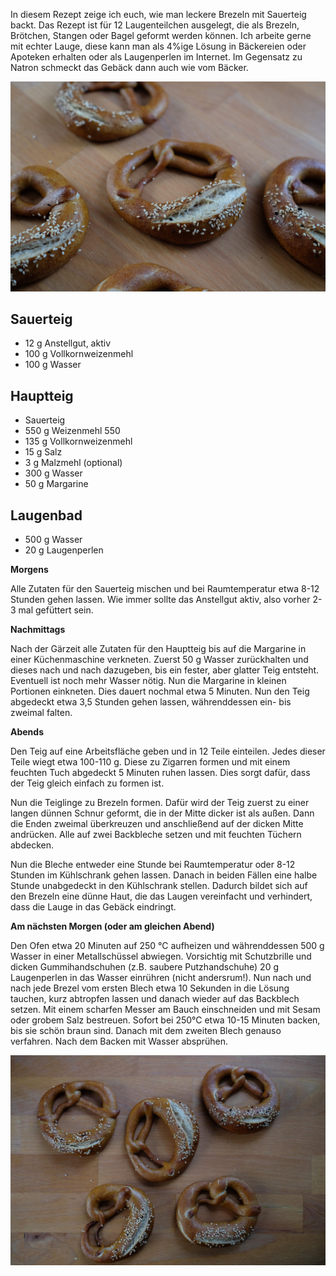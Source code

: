 <!--
.. title: Laugenbrezeln mit Sauerteig
.. slug: laugenbrezeln-mit-sauerteig
.. date: 2020-01-05 13:24:11 UTC+01:00
.. tags:
.. category:
.. link:
.. description:
.. type: text
-->

In diesem Rezept zeige ich euch, wie man leckere Brezeln mit Sauerteig backt. Das Rezept ist für 12 Laugenteilchen ausgelegt, die als Brezeln, Brötchen, Stangen oder Bagel geformt werden können. Ich arbeite gerne mit echter Lauge, diese kann man als 4%ige Lösung in Bäckereien oder Apoteken erhalten oder als Laugenperlen im Internet. Im Gegensatz zu Natron schmeckt das Gebäck dann auch wie vom Bäcker.

![Brezeln](/images/brezel1.JPG)

<!-- TEASER_END -->

## Sauerteig

-   12 g Anstellgut, aktiv
-   100 g Vollkornweizenmehl
-   100 g Wasser

## Hauptteig

- Sauerteig
- 550 g Weizenmehl 550
- 135 g Vollkornweizenmehl
- 15 g Salz
- 3 g Malzmehl (optional)
- 300 g Wasser
- 50 g Margarine

## Laugenbad

- 500 g Wasser
- 20 g Laugenperlen

**Morgens**

Alle Zutaten für den Sauerteig mischen und bei Raumtemperatur etwa 8-12 Stunden gehen lassen. Wie immer sollte das Anstellgut aktiv, also vorher 2-3 mal gefüttert sein.

**Nachmittags**

Nach der Gärzeit alle Zutaten für den Hauptteig bis auf die Margarine in einer Küchenmaschine verkneten. Zuerst 50 g Wasser zurückhalten und dieses nach und nach dazugeben, bis ein fester, aber glatter Teig entsteht. Eventuell ist noch mehr Wasser nötig. Nun die Margarine in kleinen Portionen einkneten. Dies dauert nochmal etwa 5 Minuten. Nun den Teig abgedeckt etwa 3,5 Stunden gehen lassen, währenddessen ein- bis zweimal falten.

**Abends**

Den Teig auf eine Arbeitsfläche geben und in 12 Teile einteilen. Jedes dieser Teile wiegt etwa 100-110 g. Diese zu Zigarren formen und mit einem feuchten Tuch abgedeckt 5 Minuten ruhen lassen. Dies sorgt dafür, dass der Teig gleich einfach zu formen ist.

Nun die Teiglinge zu Brezeln formen. Dafür wird der Teig zuerst zu einer langen dünnen Schnur geformt, die in der Mitte dicker ist als außen. Dann die Enden zweimal überkreuzen und anschließend auf der dicken Mitte andrücken. Alle auf zwei Backbleche setzen und mit feuchten Tüchern abdecken.

Nun die Bleche entweder eine Stunde bei Raumtemperatur oder 8-12 Stunden im Kühlschrank gehen lassen. Danach in beiden Fällen eine halbe Stunde unabgedeckt in den Kühlschrank stellen. Dadurch bildet sich auf den Brezeln eine dünne Haut, die das Laugen vereinfacht und verhindert, dass die Lauge in das Gebäck eindringt.

**Am nächsten Morgen (oder am gleichen Abend)**

Den Ofen etwa 20 Minuten auf 250 °C aufheizen und währenddessen 500 g Wasser in einer Metallschüssel abwiegen. Vorsichtig mit Schutzbrille und dicken Gummihandschuhen (z.B. saubere Putzhandschuhe) 20 g Laugenperlen in das Wasser einrühren (nicht andersrum!). Nun nach und nach jede Brezel vom ersten Blech etwa 10 Sekunden in die Lösung tauchen, kurz abtropfen lassen und danach wieder auf das Backblech setzen. Mit einem scharfen Messer am Bauch einschneiden und mit Sesam oder grobem Salz bestreuen. Sofort bei 250°C etwa 10-15 Minuten backen, bis sie schön braun sind. Danach mit dem zweiten Blech genauso verfahren. Nach dem Backen mit Wasser absprühen.

![Brezeln](/images/brezel2.JPG)
